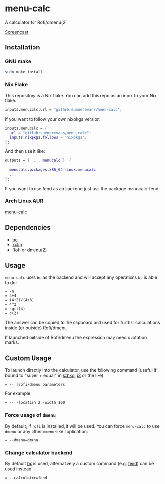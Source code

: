 # menu-calc

A calculator for Rofi/dmenu(2)

[Screencast](https://gfycat.com/SociableDopeyHerald)

## Installation

### GNU make

```sh
sudo make install
```

### Nix Flake

This repository is a Nix flake. You can add this repo as an input to your Nix
flake.

```nix
inputs.menucalc.url = "github:sumnerevans/menu-calc";
```

If you want to follow your own nixpkgs version:

```nix
inputs.menucalc = {
  url = "github:sumnerevans/menu-calc";
  inputs.nixpkgs.follows = "nixpkgs";
};
```

And then use it like:

```nix
outputs = { ..., menucalc }: {
  ...
  menucalc.packages.x86_64-linux.menucalc
  ...
};
```

If you want to use fend as an backend just use the package menucalc-fend

### Arch Linux AUR

[menu-calc](https://aur.archlinux.org/packages/menu-calc/)

## Dependencies

- [bc](https://www.archlinux.org/packages/extra/x86_64/bc/)
- [xclip](https://www.archlinux.org/packages/extra/x86_64/xclip/)
- [Rofi](https://aur.archlinux.org/packages/rofi-git/) or
  dmenu[(2)](https://aur.archlinux.org/packages/dmenu2/)

## Usage

`menu-calc` uses `bc` as the backend and will accept any operations `bc` is able
to do:

    = -h
    = 4+4
    = (4+2)/(4+3)
    = 4^2
    = sqrt(4)
    = c(2)

The answer can be copied to the clipboard and used for further calculations
inside (or outside) Rofi/dmenu.

If launched outside of Rofi/dmenu the expression may need quotation marks.

## Custom Usage

To launch directly into the calculator, use the following command (useful if
bound to "super + equal" in [sxhkd](https://github.com/baskerville/sxhkd),
[i3](https://i3wm.org/) or the like):

    = -- [rofi/dmenu parameters]

For example:

    = -- -location 2 -width 100

### Force usage of `dmenu`

By default, if `rofi` is installed, it will be used. You can force `menu-calc`
to use `dmenu` or any other `dmenu`-like application:

    = --dmenu=dmenu

### Change calculator backend

By default [bc](https://www.gnu.org/software/bc/manual/html_mono/bc.html)
is used, alternatively a custom command (e.g. [fend](https://github.com/printfn/fend))
can be used instead

    = --calculator=fend
